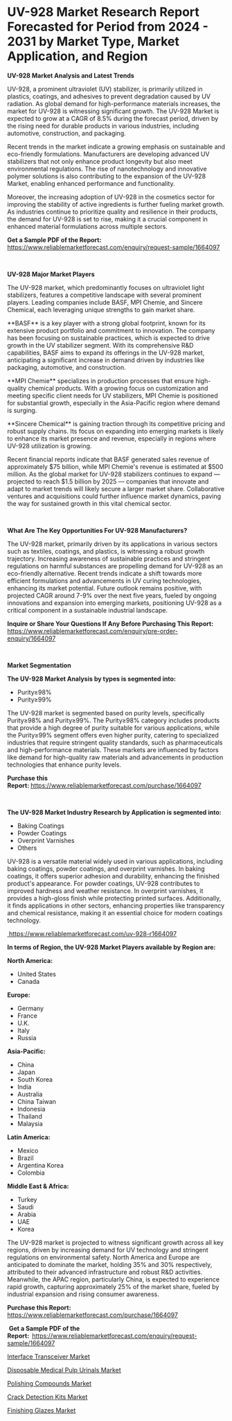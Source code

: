 <p><h1>UV-928 Market Research Report Forecasted for Period from 2024 -  2031 by Market Type, Market Application, and Region</h1></p><p><strong>UV-928 Market Analysis and Latest Trends</strong></p>
<p><p>UV-928, a prominent ultraviolet (UV) stabilizer, is primarily utilized in plastics, coatings, and adhesives to prevent degradation caused by UV radiation. As global demand for high-performance materials increases, the market for UV-928 is witnessing significant growth. The UV-928 Market is expected to grow at a CAGR of 8.5% during the forecast period, driven by the rising need for durable products in various industries, including automotive, construction, and packaging.</p><p>Recent trends in the market indicate a growing emphasis on sustainable and eco-friendly formulations. Manufacturers are developing advanced UV stabilizers that not only enhance product longevity but also meet environmental regulations. The rise of nanotechnology and innovative polymer solutions is also contributing to the expansion of the UV-928 Market, enabling enhanced performance and functionality.</p><p>Moreover, the increasing adoption of UV-928 in the cosmetics sector for improving the stability of active ingredients is further fueling market growth. As industries continue to prioritize quality and resilience in their products, the demand for UV-928 is set to rise, making it a crucial component in enhanced material formulations across multiple sectors.</p></p>
<p><strong>Get a Sample PDF of the Report:&nbsp;</strong> <a href="https://www.reliablemarketforecast.com/enquiry/request-sample/1664097?utm_campaign=1875&utm_medium=2&utm_source=Github&utm_content=ia&utm_term=27122024&utm_id=uv-928">https://www.reliablemarketforecast.com/enquiry/request-sample/1664097</a></p>
<p>&nbsp;</p>
<p><strong>UV-928 Major Market Players</strong></p>
<p><p>The UV-928 market, which predominantly focuses on ultraviolet light stabilizers, features a competitive landscape with several prominent players. Leading companies include BASF, MPI Chemie, and Sincere Chemical, each leveraging unique strengths to gain market share.</p><p>**BASF** is a key player with a strong global footprint, known for its extensive product portfolio and commitment to innovation. The company has been focusing on sustainable practices, which is expected to drive growth in the UV stabilizer segment. With its comprehensive R&D capabilities, BASF aims to expand its offerings in the UV-928 market, anticipating a significant increase in demand driven by industries like packaging, automotive, and construction.</p><p>**MPI Chemie** specializes in production processes that ensure high-quality chemical products. With a growing focus on customization and meeting specific client needs for UV stabilizers, MPI Chemie is positioned for substantial growth, especially in the Asia-Pacific region where demand is surging.</p><p>**Sincere Chemical** is gaining traction through its competitive pricing and robust supply chains. Its focus on expanding into emerging markets is likely to enhance its market presence and revenue, especially in regions where UV-928 utilization is growing.</p><p>Recent financial reports indicate that BASF generated sales revenue of approximately $75 billion, while MPI Chemie's revenue is estimated at $500 million. As the global market for UV-928 stabilizers continues to expand — projected to reach $1.5 billion by 2025 — companies that innovate and adapt to market trends will likely secure a larger market share. Collaborative ventures and acquisitions could further influence market dynamics, paving the way for sustained growth in this vital chemical sector.</p></p>
<p>&nbsp;</p>
<p><strong>What Are The Key Opportunities For UV-928 Manufacturers?</strong></p>
<p><p>The UV-928 market, primarily driven by its applications in various sectors such as textiles, coatings, and plastics, is witnessing a robust growth trajectory. Increasing awareness of sustainable practices and stringent regulations on harmful substances are propelling demand for UV-928 as an eco-friendly alternative. Recent trends indicate a shift towards more efficient formulations and advancements in UV curing technologies, enhancing its market potential. Future outlook remains positive, with projected CAGR around 7-9% over the next five years, fueled by ongoing innovations and expansion into emerging markets, positioning UV-928 as a critical component in a sustainable industrial landscape.</p></p>
<p><strong>Inquire or Share Your Questions If Any Before Purchasing This Report:</strong> <a href="https://www.reliablemarketforecast.com/enquiry/pre-order-enquiry/1664097?utm_campaign=1875&utm_medium=2&utm_source=Github&utm_content=ia&utm_term=27122024&utm_id=uv-928">https://www.reliablemarketforecast.com/enquiry/pre-order-enquiry/1664097</a></p>
<p>&nbsp;</p>
<p><strong>Market Segmentation</strong></p>
<p><strong>The UV-928 Market Analysis by types is segmented into:</strong></p>
<p><ul><li>Purity≥98%</li><li>Purity≥99%</li></ul></p>
<p><p>The UV-928 market is segmented based on purity levels, specifically Purity≥98% and Purity≥99%. The Purity≥98% category includes products that provide a high degree of purity suitable for various applications, while the Purity≥99% segment offers even higher purity, catering to specialized industries that require stringent quality standards, such as pharmaceuticals and high-performance materials. These markets are influenced by factors like demand for high-quality raw materials and advancements in production technologies that enhance purity levels.</p></p>
<p><strong>Purchase this Report:&nbsp;</strong><a href="https://www.reliablemarketforecast.com/purchase/1664097?utm_campaign=1875&utm_medium=2&utm_source=Github&utm_content=ia&utm_term=27122024&utm_id=uv-928">https://www.reliablemarketforecast.com/purchase/1664097</a></p>
<p>&nbsp;</p>
<p><strong>The UV-928 Market Industry Research by Application is segmented into:</strong></p>
<p><ul><li>Baking Coatings</li><li>Powder Coatings</li><li>Overprint Varnishes</li><li>Others</li></ul></p>
<p><p>UV-928 is a versatile material widely used in various applications, including baking coatings, powder coatings, and overprint varnishes. In baking coatings, it offers superior adhesion and durability, enhancing the finished product's appearance. For powder coatings, UV-928 contributes to improved hardness and weather resistance. In overprint varnishes, it provides a high-gloss finish while protecting printed surfaces. Additionally, it finds applications in other sectors, enhancing properties like transparency and chemical resistance, making it an essential choice for modern coatings technology.</p></p>
<p><a href="https://www.reliablemarketforecast.com/uv-928-r1664097?utm_campaign=1875&utm_medium=2&utm_source=Github&utm_content=ia&utm_term=27122024&utm_id=uv-928">&nbsp;https://www.reliablemarketforecast.com/uv-928-r1664097</a></p>
<p><strong>In terms of Region, the UV-928 Market Players available by Region are:</strong></p>
<p>
    <p> <strong> North America: </strong>
        <ul>
            <li>United States</li>
            <li>Canada</li>
        </ul>
        </p> 
    <p> <strong> Europe: </strong>
        <ul>
            <li>Germany</li>
            <li>France</li>
            <li>U.K.</li>
            <li>Italy</li>
            <li>Russia</li>
        </ul>
        </p> 
    <p> <strong> Asia-Pacific: </strong>
        <ul>
            <li>China</li>
            <li>Japan</li>
            <li>South Korea</li>
            <li>India</li>
            <li>Australia</li>
            <li>China Taiwan</li>
            <li>Indonesia</li>
            <li>Thailand</li>
            <li>Malaysia</li>
        </ul>
        </p> 
    <p> <strong> Latin America: </strong>
        <ul>
            <li>Mexico</li>
            <li>Brazil</li>
            <li>Argentina Korea</li>
            <li>Colombia</li>
        </ul>
        </p> 
    <p> <strong> Middle East & Africa: </strong>
        <ul>
            <li>Turkey</li>
            <li>Saudi</li>
            <li>Arabia</li>
            <li>UAE</li>
            <li>Korea</li>
        </ul>
    </p>
    </p>
<p><p>The UV-928 market is projected to witness significant growth across all key regions, driven by increasing demand for UV technology and stringent regulations on environmental safety. North America and Europe are anticipated to dominate the market, holding 35% and 30% respectively, attributed to their advanced infrastructure and robust R&D activities. Meanwhile, the APAC region, particularly China, is expected to experience rapid growth, capturing approximately 25% of the market share, fueled by industrial expansion and rising consumer awareness.</p></p>
<p><strong>Purchase this Report: </strong><a href="https://www.reliablemarketforecast.com/purchase/1664097?utm_campaign=1875&utm_medium=2&utm_source=Github&utm_content=ia&utm_term=27122024&utm_id=uv-928">https://www.reliablemarketforecast.com/purchase/1664097</a></p>
<p>&nbsp;<strong>Get a Sample PDF of the Report:&nbsp;&nbsp;</strong><a href="https://www.reliablemarketforecast.com/enquiry/request-sample/1664097?utm_campaign=1875&utm_medium=2&utm_source=Github&utm_content=ia&utm_term=27122024&utm_id=uv-928">https://www.reliablemarketforecast.com/enquiry/request-sample/1664097</a></p>
<p><strong></strong></p>
<p><p><a href="https://www.linkedin.com/pulse/interface-transceiver-market-growth-insights-sales-channels-penetration-3fqkf?utm_campaign=1875&utm_medium=2&utm_source=Github&utm_content=ia&utm_term=27122024&utm_id=uv-928">Interface Transceiver Market</a></p><p><a href="https://github.com/Chiragrp22/Market-Research-Report-List-6/blob/main/disposable-medical-pulp-urinals-market.md?utm_campaign=1875&utm_medium=2&utm_source=Github&utm_content=ia&utm_term=27122024&utm_id=uv-928">Disposable Medical Pulp Urinals Market</a></p><p><a href="https://www.linkedin.com/pulse/why-polishing-compounds-market-rise-exploring-88-cagr-key-gbglf?utm_campaign=1875&utm_medium=2&utm_source=Github&utm_content=ia&utm_term=27122024&utm_id=uv-928">Polishing Compounds Market</a></p><p><a href="https://www.linkedin.com/pulse/sus-genius-market-wq1cf?utm_campaign=1875&utm_medium=2&utm_source=Github&utm_content=ia&utm_term=27122024&utm_id=uv-928">Crack Detection Kits Market</a></p><p><a href="https://www.linkedin.com/pulse/estimating-size-growth-potential-finishing-glazes-market-segmentation-ssz0f?utm_campaign=1875&utm_medium=2&utm_source=Github&utm_content=ia&utm_term=27122024&utm_id=uv-928">Finishing Glazes Market</a></p></p>